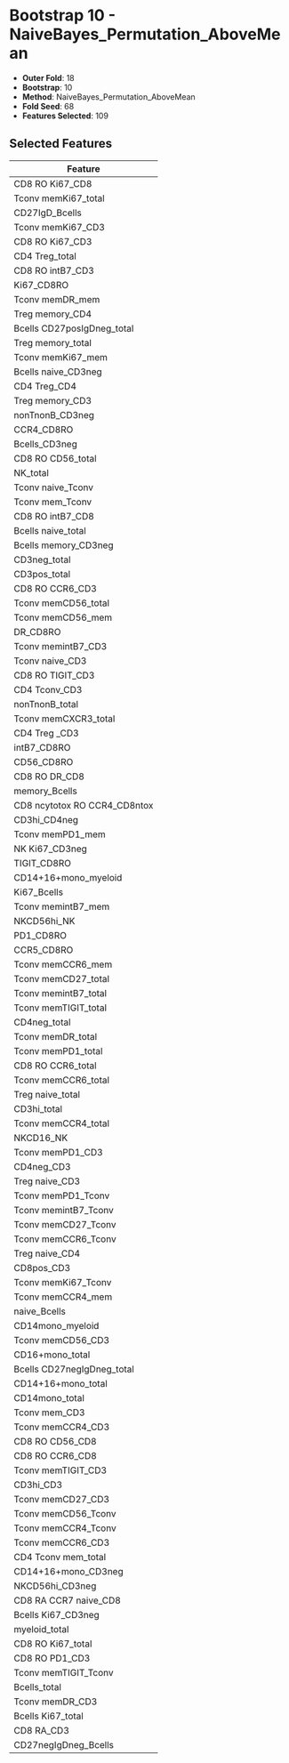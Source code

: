 # Bootstrap 10 - NaiveBayes_Permutation_AboveMean

- **Outer Fold**: 18
- **Bootstrap**: 10
- **Method**: NaiveBayes_Permutation_AboveMean
- **Fold Seed**: 68
- **Features Selected**: 109

## Selected Features

| Feature |
|---------|
| CD8 RO Ki67_CD8 |
| Tconv memKi67_total |
| CD27IgD_Bcells |
| Tconv memKi67_CD3 |
| CD8  RO Ki67_CD3 |
| CD4 Treg_total |
| CD8 RO intB7_CD3 |
| Ki67_CD8RO |
| Tconv memDR_mem |
| Treg memory_CD4 |
| Bcells CD27posIgDneg_total |
| Treg memory_total |
| Tconv memKi67_mem |
| Bcells naive_CD3neg |
| CD4 Treg_CD4 |
| Treg memory_CD3 |
| nonTnonB_CD3neg |
| CCR4_CD8RO |
| Bcells_CD3neg |
| CD8 RO CD56_total |
| NK_total |
| Tconv naive_Tconv |
| Tconv mem_Tconv |
| CD8 RO intB7_CD8 |
| Bcells naive_total |
| Bcells memory_CD3neg |
| CD3neg_total |
| CD3pos_total |
| CD8 RO CCR6_CD3 |
| Tconv memCD56_total |
| Tconv memCD56_mem |
| DR_CD8RO |
| Tconv memintB7_CD3 |
| Tconv naive_CD3 |
| CD8 RO TIGIT_CD3 |
| CD4 Tconv_CD3 |
| nonTnonB_total |
| Tconv memCXCR3_total |
| CD4 Treg _CD3 |
| intB7_CD8RO |
| CD56_CD8RO |
| CD8 RO DR_CD8 |
| memory_Bcells |
| CD8 ncytotox RO CCR4_CD8ntox |
| CD3hi_CD4neg |
| Tconv memPD1_mem |
| NK Ki67_CD3neg |
| TIGIT_CD8RO |
| CD14+16+mono_myeloid |
| Ki67_Bcells |
| Tconv memintB7_mem |
| NKCD56hi_NK |
| PD1_CD8RO |
| CCR5_CD8RO |
| Tconv memCCR6_mem |
| Tconv memCD27_total |
| Tconv memintB7_total |
| Tconv memTIGIT_total |
| CD4neg_total |
| Tconv memDR_total |
| Tconv memPD1_total |
| CD8 RO CCR6_total |
| Tconv memCCR6_total |
| Treg naive_total |
| CD3hi_total |
| Tconv memCCR4_total |
| NKCD16_NK |
| Tconv memPD1_CD3 |
| CD4neg_CD3 |
| Treg naive_CD3 |
| Tconv memPD1_Tconv |
| Tconv memintB7_Tconv |
| Tconv memCD27_Tconv |
| Tconv memCCR6_Tconv |
| Treg naive_CD4 |
| CD8pos_CD3 |
| Tconv memKi67_Tconv |
| Tconv memCCR4_mem |
| naive_Bcells |
| CD14mono_myeloid |
| Tconv memCD56_CD3 |
| CD16+mono_total |
| Bcells CD27negIgDneg_total |
| CD14+16+mono_total |
| CD14mono_total |
| Tconv mem_CD3 |
| Tconv memCCR4_CD3 |
| CD8 RO CD56_CD8 |
| CD8 RO CCR6_CD8 |
| Tconv memTIGIT_CD3 |
| CD3hi_CD3 |
| Tconv memCD27_CD3 |
| Tconv memCD56_Tconv |
| Tconv memCCR4_Tconv |
| Tconv memCCR6_CD3 |
| CD4 Tconv mem_total |
| CD14+16+mono_CD3neg |
| NKCD56hi_CD3neg |
| CD8 RA CCR7 naive_CD8 |
| Bcells Ki67_CD3neg |
| myeloid_total |
| CD8 RO Ki67_total |
| CD8 RO PD1_CD3 |
| Tconv memTIGIT_Tconv |
| Bcells_total |
| Tconv memDR_CD3 |
| Bcells Ki67_total |
| CD8 RA_CD3 |
| CD27negIgDneg_Bcells |
